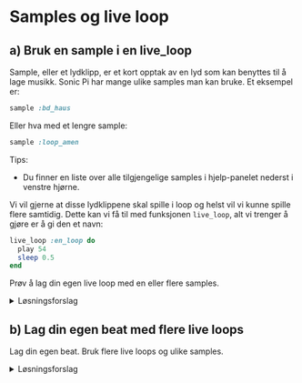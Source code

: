 # Samples og live loop

## a) Bruk en sample i en live_loop
Sample, eller et lydklipp, er et kort opptak av en lyd som kan benyttes til å lage musikk. Sonic Pi har mange ulike samples man kan bruke. Et eksempel er:

```ruby
sample :bd_haus
```
Eller hva med et lengre sample:
```ruby
sample :loop_amen
```

Tips: 
* Du finner en liste over alle tilgjengelige samples i hjelp-panelet nederst i venstre hjørne. 

Vi vil gjerne at disse lydklippene skal spille i loop og helst vil vi kunne spille flere samtidig. Dette kan vi få til med funksjonen `live_loop`, alt vi trenger å gjøre er å gi den et navn:

```ruby
live_loop :en_loop do
  play 54
  sleep 0.5
end
```
Prøv å lag din egen live loop med en eller flere samples.
<details>
<summary>Løsningsforslag</summary>

```ruby
live_loop :dette_er_bass do
  sample :bd_haus, amp: 5, release: 8
  sleep 0.5
end
```
</details>


## b) Lag din egen beat med flere live loops

Lag din egen beat. Bruk flere live loops og ulike samples.

<details>
<summary>Løsningsforslag</summary>

```ruby
live_loop :bass do
  sample :bd_haus, amp: 5, release: 8
  sleep 0.5
end

live_loop :snare do
  sync :bass
  sample :sn_dolf
  sleep 0.5
end

live_loop :hihat do
  sync :bass
  sleep 0.25
  sample :drum_cymbal_closed
  sleep 0.5
  sample :drum_cymbal_pedal
end


```
</details>